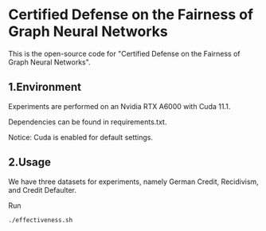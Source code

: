 # Certified Defense on the Fairness of Graph Neural Networks

This is the open-source code for "Certified Defense on the Fairness of Graph Neural Networks".



## 1.Environment

Experiments are performed on an Nvidia RTX A6000 with Cuda 11.1. 

Dependencies can be found in requirements.txt.

Notice: Cuda is enabled for default settings.



## 2.Usage
We have three datasets for experiments, namely German Credit, Recidivism, and Credit Defaulter. 


Run

```
./effectiveness.sh
```



















